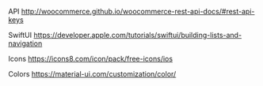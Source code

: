 
API
http://woocommerce.github.io/woocommerce-rest-api-docs/#rest-api-keys


SwiftUI
https://developer.apple.com/tutorials/swiftui/building-lists-and-navigation


Icons
https://icons8.com/icon/pack/free-icons/ios

Colors
https://material-ui.com/customization/color/

